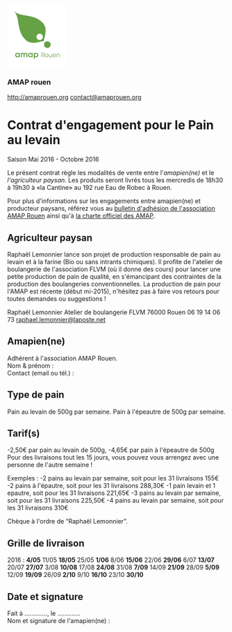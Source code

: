 ![Logo de l'AMAP Rouen](assets/images/logo-amap-rouen-small.png)
### AMAP rouen
http://amaprouen.org
contact@amaprouen.org

# Contrat d'engagement pour le Pain au levain
Saison Mai 2016 - Octobre 2016

Le présent contrat règle les modalités de vente entre l'*amapien(ne)* et le *l'agriculteur paysan*. Les produits seront livrés tous les mercredis de 18h30 à 19h30 à «la Cantine» au 192 rue Eau de Robec à Rouen.

Pour plus d'informations sur les engagements entre amapien(ne) et producteur paysans, référez vous au [bulletin d'adhésion de l'association AMAP Rouen](bulletin-adhesion-amap-rouen) ainsi qu'à [la charte officiel des AMAP](http://miramap.org/IMG/pdf/charte_des_amap_mars_2014-2.pdf).

## Agriculteur paysan
Raphaël Lemonnier lance son projet de production responsable de pain au levain et à la farine (Bio ou sans intrants chimiques). Il profite de l'atelier de boulangerie de l'association FLVM (où il donne des cours) pour lancer une petite production de pain de qualité, en s'émancipant des contraintes de la production des boulangeries conventionnelles.
La production de pain pour l'AMAP est récente (début mi-2015), n'hésitez pas à faire vos retours pour toutes demandes ou suggestions !

Raphaël Lemonnier
Atelier de boulangerie FLVM
76000 Rouen
06 19 14 06 73
raphael.lemonnier@laposte.net

## Amapien(ne)
Adhérent à l'association AMAP Rouen.  
Nom & prénom :  
Contact (email ou tél.) : 

## Type de pain
Pain au levain de 500g par semaine.
Pain à l'épeautre de 500g par semaine.

## Tarif(s)
-2,50€ par pain au levain de 500g, 
-4,65€ par pain à l'épeautre de 500g
Pour des livraisons tout les 15 jours, vous pouvez vous arrengez avec une personne de l'autre semaine !

Exemples :
-2 pains au levain par semaine, soit pour les 31 livraisons 155€
-2 pains à l'épautre, soit pour les 31 livraisons 288,30€ 
-1 pain levain et 1 epautre, soit pour les 31 livraisons 221,65€ 
-3 pains au levain par semaine, soit pour les 31 livraisons 225,50€ 
-4 pains au levain par semaine, soit pour les 31 livraisons 310€

Chèque à l'ordre de “Raphaël Lemonnier”.

## Grille de livraison
2016 : **4/05** 11/05 **18/05** 25/05 **1/06** 8/06 **15/06** 22/06 **29/06** 6/07 **13/07** 20/07 **27/07** 3/08 **10/08** 17/08 **24/08** 31/08 **7/09** 14/09 **21/09** 28/09 **5/09** 12/09 **19/09** 26/09 **2/10** 9/10 **16/10** 23/10 **30/10**


## Date et signature
Fait à ............., le .............  
Nom et signature de l'amapien(ne) :
